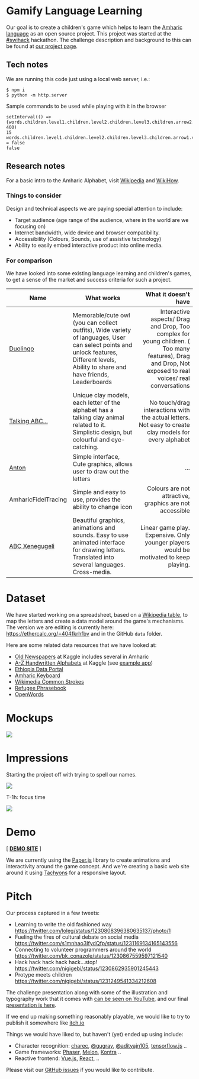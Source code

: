 # Gamify Language Learning

Our goal is to create a children's game which helps to learn the [Amharic language](https://en.wikipedia.org/wiki/Amharic) as an open source project. This project was started at the [#swihack](https://swihack.ch) hackathon. The challenge description and background to this can be found at [our project page](https://db.schoolofdata.ch/project/54).

## Tech notes

We are running this code just using a local web server, i.e.:

```
$ npm i
$ python -m http.server
```

Sample commands to be used while playing with it in the browser

```
setInterval(() => {words.children.level1.children.level2.children.level3.children.arrow2.rotate(45)}, 400)
15
words.children.level1.children.level2.children.level3.children.arrow1.visible = false
false
```

## Research notes

For a basic intro to the Amharic Alphabet, visit [Wikipedia](https://en.m.wikipedia.org/wiki/Ge%CA%BDez_script) and [WikiHow](https://m.wikihow.com/Write-in-Amharic).

### Things to consider

Design and technical aspects we are paying special attention to include:

- Target audience (age range of the audience, where in the world are we focusing on)
- Internet bandwidth, wide device and browser compatibility.
- Accessibility (Colours, Sounds, use of assistive technology)
- Ability to easily embed interactive product into online media.

### For comparison

We have looked into some existing language learning and children's games, to get a sense of the market and success criteria for such a project.

| Name                                                                       | What works                                                                                                                                                                             |                                                                                                                                    What it doesn't have |
| -------------------------------------------------------------------------- | -------------------------------------------------------------------------------------------------------------------------------------------------------------------------------------- | -------------------------------------------------------------------------------------------------------------------------------------------------------:|
| [Duolingo](https://www.duolingo.com/)                                      | Memorable/cute owl (you can collect outfits), Wide variety of languages, User can select points and unlock features, Different levels, Ability to share and have friends, Leaderboards | Interactive aspects/ Drag and Drop, Too complex for young children. ( Too many features), Drag and Drop, Not exposed to real voices/ real conversations |
| [Talking ABC...](https://apps.apple.com/us/app/talking-abc/id640478677)    | Unique clay models, each letter of the alphabet has a talking clay animal related to it. Simplistic design, but colourful and eye-catching.                                            |                                                   No touch/drag interactions with the actual letters. Not easy to create clay models for every alphabet |
| [Anton](https://anton.app/)                                                | Simple interface, Cute graphics, allows user to draw out the letters                                                                                                                   |                                                                                                                                                     ... |
| AmharicFidelTracing                                                        | Simple and easy to use, provides the ability to change icon                                                                                                                            |                                                                                                 Colours are not attractive, graphics are not accessible |
| [ABC Xenegugeli](https://www.rolandzoss.com/xenegugeli/txenegugeli_EN.htm) | Beautiful graphics, animations and sounds. Easy to use animated interface for drawing letters. Translated into several languages. Cross-media.                                                          |                                                                                                                            Linear game play. Expensive. Only younger players would be motivated to keep playing. |


# Dataset

We have started working on a spreadsheet, based on a [Wikipedia table](https://en.wikipedia.org/wiki/Amharic#Alphasyllabary), to map the letters and create a data model around the game's mechanisms. The version we are editing is currently here: https://ethercalc.org/=404fkrhfbv and in the GitHub `data` folder.

Here are some related data resources that we have looked at:

- [Old Newspapers](https://www.kaggle.com/alvations/old-newspapers/kernels) at Kaggle includes several in Amharic
- [A-Z Handwritten Alphabets](https://www.kaggle.com/sachinpatel21/az-handwritten-alphabets-in-csv-format) at Kaggle (see [example app](https://medium.com/@kuyu12/how-to-implement-my-ml-model-in-ios-app-fffa242b5463))
- [Ethiopia Data Portal](https://ethiopia.opendataforafrica.org/data/#topic=Ethiopia)
- [Amharic Keyboard](https://www.lexilogos.com/keyboard/amharic.htm)
- [ Wikimedia Common Strokes](https://commons.m.wikimedia.org/wiki/Commons:Stroke_Order_Project)
- [Refugee Phrasebook](https://refugeephrasebook.de/faq/)
- [OpenWords](https://opensource.com/life/16/9/openwords)

# Mockups

![](https://us-east-1.linodeobjects.com/dribdat/uploads/upload_7440782726578131205f113f6463cd02.jpg)

# Impressions

Starting the project off with trying to spell our names.

![](https://us-east-1.linodeobjects.com/dribdat/uploads/upload_c97387bcdd7d4336ac5ff98a875f5868.JPG)

T-1h: focus time

![](https://us-east-1.linodeobjects.com/dribdat/uploads/upload_1ee120397ec385454ecc4e12c981fe6e.JPG)

# Demo

[ **[DEMO SITE](https://evisat.github.io/gamifylanguagelearning/)** ]

We are currently using the [Paper.js](http://paperjs.org/) library to create animations and interactivity around the game concept. And we're creating a basic web site around it using [Tachyons](http://tachyons.io/) for a responsive layout.

# Pitch

Our process captured in a few tweets:

- Learning to write the old fashioned way
https://twitter.com/loleg/status/1230808396380635137/photo/1
- Fueling the fires of cultural debate on social media
https://twitter.com/s1mnhao3IfydQfp/status/1231169134165143556
- Connecting to volunteer programmers around the world
https://twitter.com/bk_conazole/status/1230867559597121540
- Hack hack hack hack hack...stop!
https://twitter.com/nigigebi/status/1230862935901245443
- Protype meets children
https://twitter.com/nigigebi/status/1231249541334212608

The challenge presentation along with some of the illustration and typography work that it comes with [can be seen on YouTube](https://youtu.be/eFQOhz3Cz8Q?t=3785), and our final [presentation is here](https://youtu.be/8-FmarNlxgA?t=2955).

If we end up making something reasonably playable, we would like to try to publish it somewhere like [itch.io](https://itch.io/search?q=language)

Things we would have liked to, but haven't (yet) ended up using include:

- Character recognition: [charec](https://github.com/fujimotos/charec), [@gugray](https://github.com/gugray/hanzi_lookup), [@adityajn105](https://github.com/adityajn105/Character-Recognition-webapp), [tensorflow.js](https://mnist.netlify.com/) ..
- Game frameworks: [Phaser](https://github.com/photonstorm/phaser3-examples), [Melon](lwww.melonjs.org), [Kontra](https://straker.github.io/kontra/) ..
- Reactive frontend: [Vue.js](https://madewithvuejs.com/games), [React](https://github.com/bberak/react-native-game-engine-handbook), ..

Please visit our [GitHub issues](https://github.com/evisat/gamifylanguagelearning/issues) if you would like to contribute.
